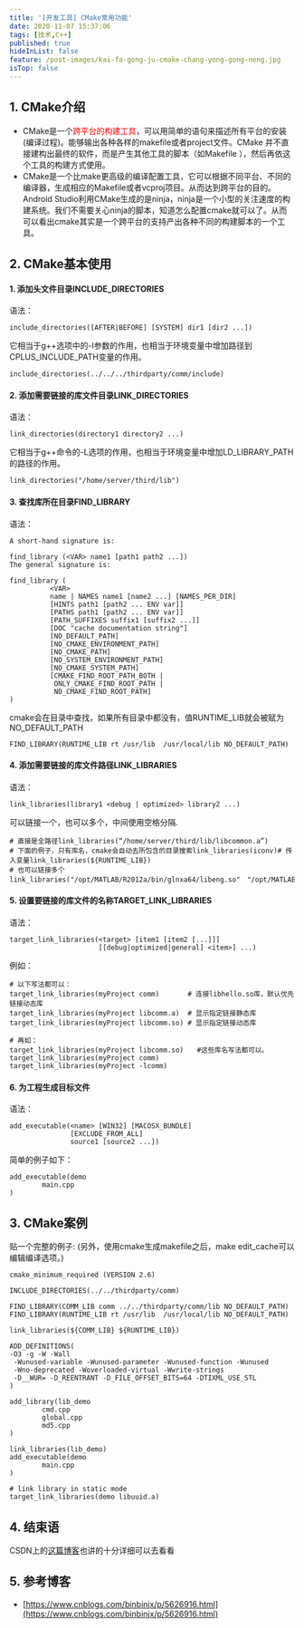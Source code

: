 ```yaml
---
title: '[开发工具] CMake常用功能'
date: 2020-11-07 15:37:06
tags: [技术,C++]
published: true
hideInList: false
feature: /post-images/kai-fa-gong-ju-cmake-chang-yong-gong-neng.jpg
isTop: false
---
```

## 1. CMake介绍
+ CMake是一个<font color=red>跨平台的构建工具</font>，可以用简单的语句来描述所有平台的安装(编译过程)。能够输出各种各样的makefile或者project文件。CMake 并不直接建构出最终的软件，而是产生其他工具的脚本（如Makefile ），然后再依这个工具的构建方式使用。
+ CMake是一个比make更高级的编译配置工具，它可以根据不同平台、不同的编译器，生成相应的Makefile或者vcproj项目。从而达到跨平台的目的。Android Studio利用CMake生成的是ninja，ninja是一个小型的关注速度的构建系统。我们不需要关心ninja的脚本，知道怎么配置cmake就可以了。从而可以看出cmake其实是一个跨平台的支持产出各种不同的构建脚本的一个工具。

## 2. CMake基本使用
#### 1. 添加头文件目录INCLUDE_DIRECTORIES
语法：
```
include_directories([AFTER|BEFORE] [SYSTEM] dir1 [dir2 ...])
```
它相当于g++选项中的-I参数的作用，也相当于环境变量中增加路径到CPLUS_INCLUDE_PATH变量的作用。
```
include_directories(../../../thirdparty/comm/include)
```
#### 2. 添加需要链接的库文件目录LINK_DIRECTORIES
语法：
```
link_directories(directory1 directory2 ...)
```
它相当于g++命令的-L选项的作用，也相当于环境变量中增加LD_LIBRARY_PATH的路径的作用。
```
link_directories("/home/server/third/lib")
```
#### 3. 查找库所在目录FIND_LIBRARY
语法：
```
A short-hand signature is:

find_library (<VAR> name1 [path1 path2 ...])
The general signature is:

find_library (
          <VAR>
          name | NAMES name1 [name2 ...] [NAMES_PER_DIR]
          [HINTS path1 [path2 ... ENV var]]
          [PATHS path1 [path2 ... ENV var]]
          [PATH_SUFFIXES suffix1 [suffix2 ...]]
          [DOC "cache documentation string"]
          [NO_DEFAULT_PATH]
          [NO_CMAKE_ENVIRONMENT_PATH]
          [NO_CMAKE_PATH]
          [NO_SYSTEM_ENVIRONMENT_PATH]
          [NO_CMAKE_SYSTEM_PATH]
          [CMAKE_FIND_ROOT_PATH_BOTH |
           ONLY_CMAKE_FIND_ROOT_PATH |
           NO_CMAKE_FIND_ROOT_PATH]
)
```
cmake会在目录中查找，如果所有目录中都没有，值RUNTIME_LIB就会被赋为NO_DEFAULT_PATH
```
FIND_LIBRARY(RUNTIME_LIB rt /usr/lib  /usr/local/lib NO_DEFAULT_PATH)
```
#### 4. 添加需要链接的库文件路径LINK_LIBRARIES
语法：
```
link_libraries(library1 <debug | optimized> library2 ...)
```
可以链接一个，也可以多个，中间使用空格分隔.
```
# 直接是全路径link_libraries(“/home/server/third/lib/libcommon.a”)
# 下面的例子，只有库名，cmake会自动去所包含的目录搜索link_libraries(iconv)# 传入变量link_libraries(${RUNTIME_LIB})
# 也可以链接多个link_libraries("/opt/MATLAB/R2012a/bin/glnxa64/libeng.so"　"/opt/MATLAB/R2012a/bin/glnxa64/libmx.so")
```
#### 5. 设置要链接的库文件的名称TARGET_LINK_LIBRARIES 
语法：
```
target_link_libraries(<target> [item1 [item2 [...]]]
                      [[debug|optimized|general] <item>] ...)
```
例如：
```
# 以下写法都可以： 
target_link_libraries(myProject comm)       # 连接libhello.so库，默认优先链接动态库
target_link_libraries(myProject libcomm.a)  # 显示指定链接静态库
target_link_libraries(myProject libcomm.so) # 显示指定链接动态库

# 再如：
target_link_libraries(myProject libcomm.so)　　#这些库名写法都可以。
target_link_libraries(myProject comm)
target_link_libraries(myProject -lcomm)
```
#### 6. 为工程生成目标文件
语法：
```
add_executable(<name> [WIN32] [MACOSX_BUNDLE]
               [EXCLUDE_FROM_ALL]
               source1 [source2 ...])
```
简单的例子如下：
```
add_executable(demo
        main.cpp
)
```
## 3. CMake案例
贴一个完整的例子:
(另外，使用cmake生成makefile之后，make edit_cache可以编辑编译选项。)
```
cmake_minimum_required (VERSION 2.6)

INCLUDE_DIRECTORIES(../../thirdparty/comm)

FIND_LIBRARY(COMM_LIB comm ../../thirdparty/comm/lib NO_DEFAULT_PATH)
FIND_LIBRARY(RUNTIME_LIB rt /usr/lib  /usr/local/lib NO_DEFAULT_PATH)

link_libraries(${COMM_LIB} ${RUNTIME_LIB})

ADD_DEFINITIONS(
-O3 -g -W -Wall
 -Wunused-variable -Wunused-parameter -Wunused-function -Wunused
 -Wno-deprecated -Woverloaded-virtual -Wwrite-strings
 -D__WUR= -D_REENTRANT -D_FILE_OFFSET_BITS=64 -DTIXML_USE_STL
)

add_library(lib_demo
        cmd.cpp
        global.cpp
        md5.cpp
)

link_libraries(lib_demo)
add_executable(demo
        main.cpp
)

# link library in static mode
target_link_libraries(demo libuuid.a)
```
## 4. 结束语
CSDN上的[这篇博客](https://blog.csdn.net/zdaiot/article/details/83066168)也讲的十分详细可以去看看
## 5. 参考博客
+ [https://www.cnblogs.com/binbinjx/p/5626916.html](https://www.cnblogs.com/binbinjx/p/5626916.html)

